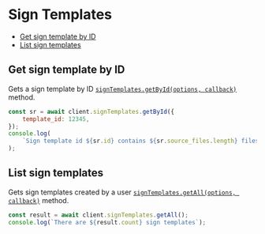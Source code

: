 # Sign Templates

<!-- TODO autogenerate description -->

<!-- START doctoc generated TOC please keep comment here to allow auto update -->
<!-- DON'T EDIT THIS SECTION, INSTEAD RE-RUN doctoc TO UPDATE -->

- [Get sign template by ID](#get-sign-template-by-id)
- [List sign templates](#list-sign-templates)

<!-- END doctoc generated TOC please keep comment here to allow auto update -->

<!-- TODO autogenerate -->

## Get sign template by ID

Gets a sign template by ID [`signTemplates.getById(options, callback)`](http://opensource.box.com/box-node-sdk/jsdoc/SignTemplatesManager.html#getById)
method.

<!-- sample get_sign_templates_id -->

```js
const sr = await client.signTemplates.getById({
	template_id: 12345,
});
console.log(
	`Sign template id ${sr.id} contains ${sr.source_files.length} files`
);
```

## List sign templates

Gets sign templates created by a user [`signTemplates.getAll(options, callback)`](http://opensource.box.com/box-node-sdk/jsdoc/SignTemplatesManager.html#getAll)
method.

<!-- sample get_sign_templates -->

```js
const result = await client.signTemplates.getAll();
console.log(`There are ${result.count} sign templates`);
```
